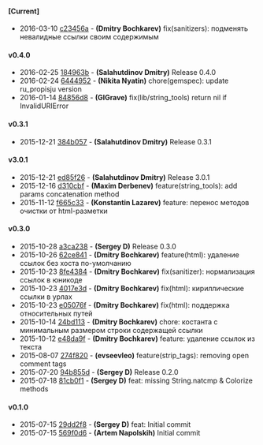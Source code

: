
#### [Current]
 * 2016-03-10 [c23456a](../../commit/c23456a) - __(Dmitry Bochkarev)__ fix(sanitizers): подменять невалидные ссылки своим содержимым

#### v0.4.0
 * 2016-02-25 [184963b](../../commit/184963b) - __(Salahutdinov Dmitry)__ Release 0.4.0
 * 2016-02-24 [6444952](../../commit/6444952) - __(Nikita Nyatin)__ chore(gemspec): update ru_propisju version
 * 2016-01-14 [84856d8](../../commit/84856d8) - __(GIGrave)__ fix(lib/string_tools) return nil if InvalidURIError

#### v0.3.1
 * 2015-12-21 [384b057](../../commit/384b057) - __(Salahutdinov Dmitry)__ Release 0.3.1

#### v3.0.1
 * 2015-12-21 [ed85f26](../../commit/ed85f26) - __(Salahutdinov Dmitry)__ Release 3.0.1
 * 2015-12-16 [d310cbf](../../commit/d310cbf) - __(Maxim Derbenev)__ feature(string_tools): add params concatenation method
 * 2015-11-12 [f665c33](../../commit/f665c33) - __(Konstantin Lazarev)__ feature: перенос методов очистки от html-разметки

#### v0.3.0
 * 2015-10-28 [a3ca238](../../commit/a3ca238) - __(Sergey D)__ Release 0.3.0
 * 2015-10-26 [62ce841](../../commit/62ce841) - __(Dmitry Bochkarev)__ feature(html): удаление ссылок без хоста по-умолчанию
 * 2015-10-23 [8fe4384](../../commit/8fe4384) - __(Dmitry Bochkarev)__ fix(sanitizer): нормализация ссылок в юникоде
 * 2015-10-23 [4017e3d](../../commit/4017e3d) - __(Dmitry Bochkarev)__ fix(html): кириллические ссылки в урлах
 * 2015-10-23 [e05076f](../../commit/e05076f) - __(Dmitry Bochkarev)__ fix(html): поддержка относительных путей
 * 2015-10-14 [24bd113](../../commit/24bd113) - __(Dmitry Bochkarev)__ chore: костанта с минимальным размером строки содержащей ссылки
 * 2015-10-12 [e48da9f](../../commit/e48da9f) - __(Dmitry Bochkarev)__ feature: удаление ссылок из текста
 * 2015-08-07 [274f820](../../commit/274f820) - __(evseevleo)__ feature(strip_tags): removing open comment tags
 * 2015-07-20 [94b855d](../../commit/94b855d) - __(Sergey D)__ Release 0.2.0
 * 2015-07-18 [81cb0f1](../../commit/81cb0f1) - __(Sergey D)__ feat: missing String.natcmp & Colorize methods

#### v0.1.0
 * 2015-07-15 [29dd2f8](../../commit/29dd2f8) - __(Sergey D)__ feat: Initial commit
 * 2015-07-15 [569f0d6](../../commit/569f0d6) - __(Artem Napolskih)__ Initial commit
